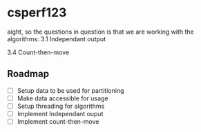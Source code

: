 # csperf123

aight, so the questions in question is that we are working with the algorithms:
3.1 Independant output


3.4 Count-then-move


## Roadmap
- [ ] Setup data to be used for partitioning
- [ ] Make data accessible for usage
- [ ] Setup threading for algorithms
- [ ] Implement Independant ouput
- [ ] Implement count-then-move
